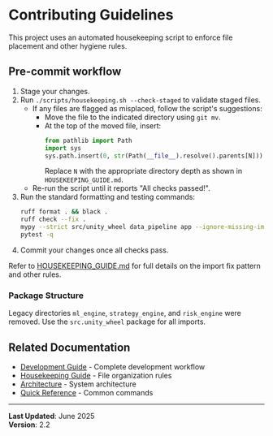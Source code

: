 # Contributing Guidelines

This project uses an automated housekeeping script to enforce file placement and other hygiene rules.

## Pre-commit workflow

1. Stage your changes.
2. Run `./scripts/housekeeping.sh --check-staged` to validate staged files.
   - If any files are flagged as misplaced, follow the script's suggestions:
     - Move the file to the indicated directory using `git mv`.
     - At the top of the moved file, insert:
       ```python
       from pathlib import Path
       import sys
       sys.path.insert(0, str(Path(__file__).resolve().parents[N]))
       ```
       Replace `N` with the appropriate directory depth as shown in `HOUSEKEEPING_GUIDE.md`.
   - Re-run the script until it reports "All checks passed!".
3. Run the standard formatting and testing commands:
   ```bash
   ruff format . && black .
   ruff check --fix .
   mypy --strict src/unity_wheel data_pipeline app --ignore-missing-imports
   pytest -q
   ```
4. Commit your changes once all checks pass.

Refer to [HOUSEKEEPING_GUIDE.md](HOUSEKEEPING_GUIDE.md) for full details on the import fix pattern and other rules.

### Package Structure
Legacy directories `ml_engine`, `strategy_engine`, and `risk_engine` were removed.
Use the `src.unity_wheel` package for all imports.

## Related Documentation

- [Development Guide](DEVELOPMENT_GUIDE.md) - Complete development workflow
- [Housekeeping Guide](HOUSEKEEPING_GUIDE.md) - File organization rules
- [Architecture](ARCHITECTURE.md) - System architecture
- [Quick Reference](QUICK_REFERENCE.md) - Common commands

---

**Last Updated**: June 2025  
**Version**: 2.2
